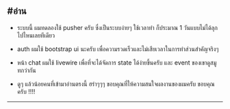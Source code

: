 #อ่าน
---------
- ระบบนี้ ผมทดลองใช้ pusher ครับ ซึ่งเป็นระบบง่ายๆ ใช้เวลาทำ ก็ประมาณ 1 วันแบบไม่ได้ลุกไปไหนเลยทีเดียว
- auth ผมใช้ bootstrap ui นะครับ เพื่อความรวดเร็วและไม่เสียเวลาในการทำส่วนสำคัญจริงๆ
- หน้า chat ผมใช้ livewire เพื่อที่จะได้จัดการ state ได้ง่ายขึ้นครับ และ event ของเขาดูสมูทกว่ากัน

- ดูๆ แล้วน้อยคนที่เข้ามาอ่านตรงนี้ ฮร่าๆๆๆ ขอบคุณที่ให้ความสนใจผลงานของผมครับ ขอบคุณครับ !!!!

---------
